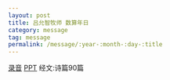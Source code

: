 ```yaml
---
layout: post
title: 吕允智牧师 数算年日                                
category: message
tag: message
permalink: /message/:year-:month-:day-:title
---
```


[录音](http://media.wcec-home.org/audio/message/20141228_Lu.mp3) [PPT]() 经文:诗篇90篇
